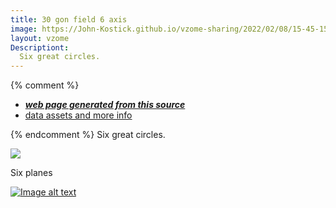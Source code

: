 ```yaml
---
title: 30 gon field 6 axis
image: https://John-Kostick.github.io/vzome-sharing/2022/02/08/15-45-15-30-gon-field-6-axis/30-gon-field-6-axis.png
layout: vzome
Descriptiont:
  Six great circles.
---
```


{% comment %}
 - [***web page generated from this source***][post]
 - [data assets and more info][github]

[post]: <https://John-Kostick.github.io/vzome-sharing/2022/02/08/30-gon-field-6-axis-15-45-15.html>
[github]: <https://github.com/John-Kostick/vzome-sharing/tree/main/2022/02/08/15-45-15-30-gon-field-6-axis/>
{% endcomment %}
  Six great circles.  

<vzome-viewer style="width: 100%; height: 100vh;"
       src="https://John-Kostick.github.io/vzome-sharing/2022/02/08/15-45-15-30-gon-field-6-axis/30-gon-field-6-axis.vZome" >
  <img src="https://John-Kostick.github.io/vzome-sharing/2022/02/08/15-45-15-30-gon-field-6-axis/30-gon-field-6-axis.png" />
</vzome-viewer>

Six planes

[![Image alt text](https://img.youtube.com/vi/YOUTUBE-bTuleK7qkxY/0.jpg)](https://youtu.be/bTuleK7qkxY)


